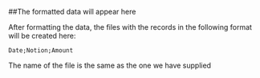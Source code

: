 ##The formatted data will appear here

After formatting the data, the files with the records in the following format will be created here:
~~~
Date;Notion;Amount
~~~

The name of the file is the same as the one we have supplied